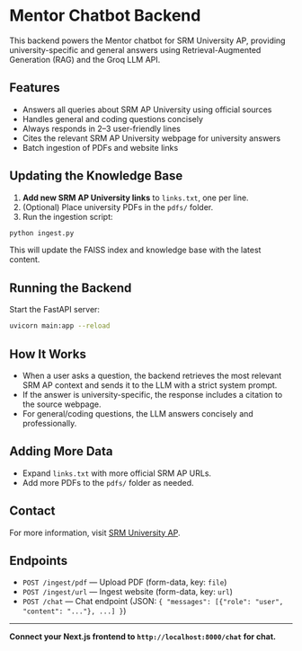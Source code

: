 # Mentor Chatbot Backend

This backend powers the Mentor chatbot for SRM University AP, providing university-specific and general answers using Retrieval-Augmented Generation (RAG) and the Groq LLM API.

## Features
- Answers all queries about SRM AP University using official sources
- Handles general and coding questions concisely
- Always responds in 2–3 user-friendly lines
- Cites the relevant SRM AP University webpage for university answers
- Batch ingestion of PDFs and website links

## Updating the Knowledge Base

1. **Add new SRM AP University links** to `links.txt`, one per line.
2. (Optional) Place university PDFs in the `pdfs/` folder.
3. Run the ingestion script:

```bash
python ingest.py
```

This will update the FAISS index and knowledge base with the latest content.

## Running the Backend

Start the FastAPI server:

```bash
uvicorn main:app --reload
```

## How It Works
- When a user asks a question, the backend retrieves the most relevant SRM AP context and sends it to the LLM with a strict system prompt.
- If the answer is university-specific, the response includes a citation to the source webpage.
- For general/coding questions, the LLM answers concisely and professionally.

## Adding More Data
- Expand `links.txt` with more official SRM AP URLs.
- Add more PDFs to the `pdfs/` folder as needed.

## Contact
For more information, visit [SRM University AP](https://srmap.edu.in/).

## Endpoints
- `POST /ingest/pdf` — Upload PDF (form-data, key: `file`)
- `POST /ingest/url` — Ingest website (form-data, key: `url`)
- `POST /chat` — Chat endpoint (JSON: `{ "messages": [{"role": "user", "content": "..."}, ...] }`)

---
**Connect your Next.js frontend to `http://localhost:8000/chat` for chat.** 